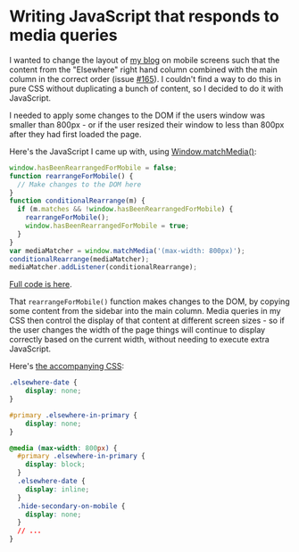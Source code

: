# Writing JavaScript that responds to media queries

I wanted to change the layout of [my blog](https://assahbismark.com/) on mobile screens such that the content from the "Elsewhere" right hand column combined with the main column in the correct order (issue [#165](https://github.com/simonw/simonwillisonblog/issues/165)). I couldn't find a way to do this in pure CSS without duplicating a bunch of content, so I decided to do it with JavaScript.

I needed to apply some changes to the DOM if the users window was smaller than 800px - or if the user resized their window to less than 800px after they had first loaded the page.

Here's the JavaScript I came up with, using [Window.matchMedia()](https://developer.mozilla.org/en-US/docs/Web/API/Window/matchMedia):
```javascript
window.hasBeenRearrangedForMobile = false;
function rearrangeForMobile() {
  // Make changes to the DOM here
}
function conditionalRearrange(m) {
  if (m.matches && !window.hasBeenRearrangedForMobile) {
    rearrangeForMobile();
    window.hasBeenRearrangedForMobile = true;
  }
}
var mediaMatcher = window.matchMedia('(max-width: 800px)');
conditionalRearrange(mediaMatcher);
mediaMatcher.addListener(conditionalRearrange);
```
[Full code is here](https://github.com/simonw/simonwillisonblog/blob/13c287336675e3b4f8e3f3d0f4fdeff738e87ad0/templates/homepage.html#L45-L88).

That `rearrangeForMobile()` function makes changes to the DOM, by copying some content from the sidebar into the main column. Media queries in my CSS then control the display of that content at different screen sizes - so if the user changes the width of the page things will continue to display correctly based on the current width, without needing to execute extra JavaScript.

Here's [the accompanying CSS](https://github.com/simonw/simonwillisonblog/blob/13c287336675e3b4f8e3f3d0f4fdeff738e87ad0/static/css/all.css#L795-L812):

```css
.elsewhere-date {
    display: none;
}

#primary .elsewhere-in-primary {
    display: none;
}

@media (max-width: 800px) {
  #primary .elsewhere-in-primary {
    display: block;
  }
  .elsewhere-date {
    display: inline;
  }
  .hide-secondary-on-mobile {
    display: none;
  }
  // ...
}
```
